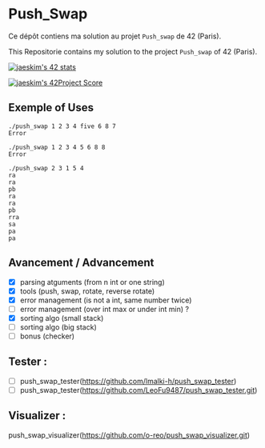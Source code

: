 # Push_Swap

Ce dépôt contiens ma solution au projet `Push_swap` de 42 (Paris).

This Repositorie contains my solution to the project `Push_swap` of 42 (Paris).

[![jaeskim's 42 stats](https://badge42.herokuapp.com/api/stats/cmaginot?cursus=42cursus&privacyName=true)](https://github.com/JaeSeoKim/badge42)

[![jaeskim's 42Project Score](https://badge42.herokuapp.com/api/project/cmaginot/push_swap)](https://github.com/JaeSeoKim/badge42)

## Exemple of Uses

```shell
./push_swap 1 2 3 4 five 6 8 7
Error
```
```shell
./push_swap 1 2 3 4 5 6 8 8
Error
```
```shell
./push_swap 2 3 1 5 4  
ra
ra
pb
ra
ra
pb
rra
sa
pa
pa
```

## Avancement / Advancement

- [x] parsing atguments (from n int or one string)
- [x] tools (push, swap, rotate, reverse rotate)
- [x] error management (is not a int, same number twice)
- [ ] error management (over int max or under int min) ?
- [x] sorting algo (small stack)
- [ ] sorting algo (big stack)
- [ ] bonus (checker)

## Tester :

- [ ] push_swap_tester(https://github.com/lmalki-h/push_swap_tester)
- [ ] push_swap_tester(https://github.com/LeoFu9487/push_swap_tester.git)

## Visualizer :

push_swap_visualizer(https://github.com/o-reo/push_swap_visualizer.git)
